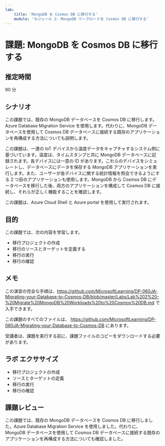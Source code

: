 ```yaml
---
lab:
    title: 'MongoDB を Cosmos DB に移行する'
    module: 'モジュール 2: MongoDB ワークロードを Cosmos DB に移行する'
---
```


# 課題: MongoDB を Cosmos DB に移行する

## 推定時間

90 分

## シナリオ

この課題では、既存の MongoDB データベースを Cosmos DB に移行します。Azure Database Migration Service を使用します。代わりに、MongoDB データベースを使用して Cosmos DB データベースに接続する既存のアプリケーションを再構成する方法についても説明します。

この課題は、一連の IoT デバイスから温度データをキャプチャするシステム例に基づいています。温度は、タイムスタンプと共に MongoDB データベースに記録されます。各デバイスには一意の ID があります。これらのデバイスをシミュレートし、データベースにデータを保存する MongoDB アプリケーションを実行します。また、ユーザーが各デバイスに関する統計情報を照会できるようにする 2 つ目のアプリケーションも使用します。MongoDB から Cosmos DB にデータベースを移行した後、両方のアプリケーションを構成して Cosmos DB に接続し、それらが正しく機能することを確認します。

この課題は、Azure Cloud Shell と Azure portal を使用して実行されます。

## 目的

この課題では、次の内容を学習します。

* 移行プロジェクトの作成
* 移行のソースとターゲットを定義する
* 移行の実行
* 移行の確認

## メモ

この演習の完全な手順は、https://github.com/MicrosoftLearning/DP-060JA-Migrating-your-Database-to-Cosmos-DB/blob/master/Labs/Lab%202%20-%20Migrate%20MongoDB%20Workloads%20to%20Cosmos%20DB.md で入手できます。

この課題のすべてのファイルは、 https://github.com/MicrosoftLearning/DP-060JA-Migrating-your-Database-to-Cosmos-DB にあります。

受講者は、課題を実行する前に、課題ファイルのコピーをダウンロードする必要があります。

## ラボ エクササイズ

* 移行プロジェクトの作成
* ソースとターゲットの定義
* 移行の実行
* 移行の確認

## 課題レビュー

この課題では、既存の MongoDB データベースを Cosmos DB に移行しました。Azure Database Migration Service を使用しました。代わりに、MongoDB データベースを使用して Cosmos DB データベースに接続する既存のアプリケーションを再構成する方法についても確認しました。

